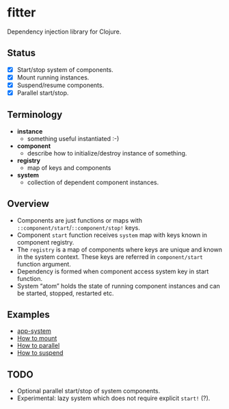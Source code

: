 # fitter

Dependency injection library for Clojure.

## Status

* [x] Start/stop system of components.
* [x] Mount running instances.
* [x] Suspend/resume components.
* [x] Parallel start/stop.

## Terminology

* **instance**
    * something useful instantiated :-)
* **component**
    * describe how to initialize/destroy instance of something.
* **registry**
    * map of keys and components
* **system**
    * collection of dependent component instances.

## Overview

* Components are just functions or maps with `::component/start`/`::component/stop!` keys.
* Component `start` function receives `system` map with keys known in component registry.
* The `registry` is a map of components where keys are unique and known in the system context.
  These keys are referred in `component/start` function argument.
* Dependency is formed when component access system key in start function.
* System “atom” holds the state of running component instances and can be started,
  stopped, restarted etc.

## Examples

* [app-system](examples/src/examples/strojure_fitter/app_system.clj)
* [How to mount](examples/src/examples/strojure_fitter/how_to_mount.clj)
* [How to parallel](examples/src/examples/strojure_fitter/how_to_parallel.clj)
* [How to suspend](examples/src/examples/strojure_fitter/how_to_suspend.clj)

## TODO

* Optional parallel start/stop of system components.
* Experimental: lazy system which does not require explicit `start!` (?).
